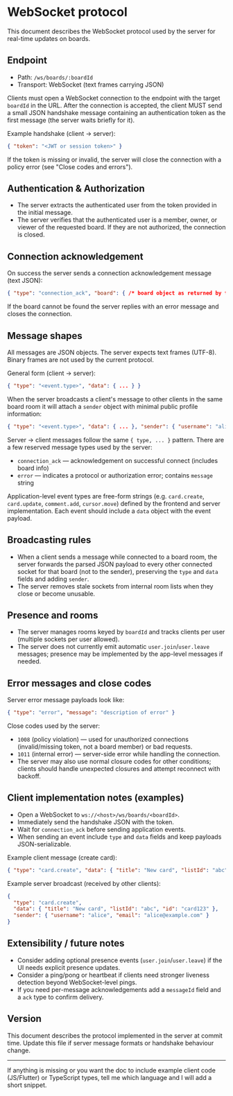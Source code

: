 
# WebSocket protocol

This document describes the WebSocket protocol used by the server for real-time updates on boards.

## Endpoint

- Path: `/ws/boards/:boardId`
- Transport: WebSocket (text frames carrying JSON)

Clients must open a WebSocket connection to the endpoint with the target `boardId` in the URL. After the connection is accepted, the client MUST send a small JSON handshake message containing an authentication token as the first message (the server waits briefly for it).

Example handshake (client -> server):

```json
{ "token": "<JWT or session token>" }
```

If the token is missing or invalid, the server will close the connection with a policy error (see "Close codes and errors").

## Authentication & Authorization

- The server extracts the authenticated user from the token provided in the initial message.
- The server verifies that the authenticated user is a member, owner, or viewer of the requested board. If they are not authorized, the connection is closed.

## Connection acknowledgement

On success the server sends a connection acknowledgement message (text JSON):

```json
{ "type": "connection_ack", "board": { /* board object as returned by the DB */ } }
```

If the board cannot be found the server replies with an error message and closes the connection.

## Message shapes

All messages are JSON objects. The server expects text frames (UTF-8). Binary frames are not used by the current protocol.

General form (client -> server):

```json
{ "type": "<event.type>", "data": { ... } }
```

When the server broadcasts a client's message to other clients in the same board room it will attach a `sender` object with minimal public profile information:

```json
{ "type": "<event.type>", "data": { ... }, "sender": { "username": "alice", "email": "alice@example.com" } }
```

Server -> client messages follow the same `{ type, ... }` pattern. There are a few reserved message types used by the server:

- `connection_ack` — acknowledgement on successful connect (includes board info)
- `error` — indicates a protocol or authorization error; contains `message` string

Application-level event types are free-form strings (e.g. `card.create`, `card.update`, `comment.add`, `cursor.move`) defined by the frontend and server implementation. Each event should include a `data` object with the event payload.

## Broadcasting rules

- When a client sends a message while connected to a board room, the server forwards the parsed JSON payload to every other connected socket for that board (not to the sender), preserving the `type` and `data` fields and adding `sender`.
- The server removes stale sockets from internal room lists when they close or become unusable.

## Presence and rooms

- The server manages rooms keyed by `boardId` and tracks clients per user (multiple sockets per user allowed).
- The server does not currently emit automatic `user.join`/`user.leave` messages; presence may be implemented by the app-level messages if needed.

## Error messages and close codes

Server error message payloads look like:

```json
{ "type": "error", "message": "description of error" }
```

Close codes used by the server:

- `1008` (policy violation) — used for unauthorized connections (invalid/missing token, not a board member) or bad requests.
- `1011` (internal error) — server-side error while handling the connection.
- The server may also use normal closure codes for other conditions; clients should handle unexpected closures and attempt reconnect with backoff.

## Client implementation notes (examples)

- Open a WebSocket to `ws://<host>/ws/boards/<boardId>`.
- Immediately send the handshake JSON with the token.
- Wait for `connection_ack` before sending application events.
- When sending an event include `type` and `data` fields and keep payloads JSON-serializable.

Example client message (create card):

```json
{ "type": "card.create", "data": { "title": "New card", "listId": "abc" } }
```

Example server broadcast (received by other clients):

```json
{
  "type": "card.create",
  "data": { "title": "New card", "listId": "abc", "id": "card123" },
  "sender": { "username": "alice", "email": "alice@example.com" }
}
```

## Extensibility / future notes

- Consider adding optional presence events (`user.join`/`user.leave`) if the UI needs explicit presence updates.
- Consider a ping/pong or heartbeat if clients need stronger liveness detection beyond WebSocket-level pings.
- If you need per-message acknowledgements add a `messageId` field and a `ack` type to confirm delivery.

## Version

This document describes the protocol implemented in the server at commit time. Update this file if server message formats or handshake behaviour change.

---

If anything is missing or you want the doc to include example client code (JS/Flutter) or TypeScript types, tell me which language and I will add a short snippet.
